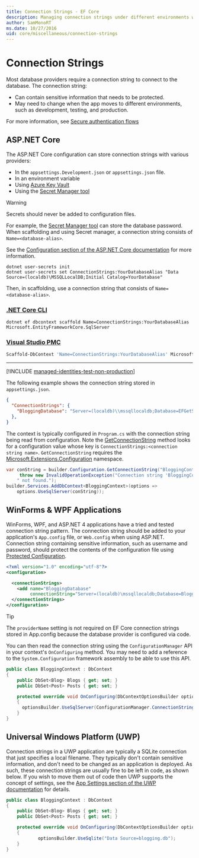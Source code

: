 ```yaml
---
title: Connection Strings - EF Core
description: Managing connection strings under different environments with Entity Framework Core
author: SamMonoRT
ms.date: 10/27/2016
uid: core/miscellaneous/connection-strings
---
```

# Connection Strings

Most database providers require a connection string to connect to the database. The connection string:

* Can contain sensitive information that needs to be protected.
* May need to change when the app moves to different environments, such as development, testing, and production.

For more information, see [Secure authentication flows](/aspnet/core/security/#secure-authentication-flows)

## ASP.NET Core

The ASP.NET Core configuration can store connection strings with various providers:

* In the `appsettings.Development.json` or `appsettings.json` file.
* In an environment variable
* Using [Azure Key Vault](/azure/key-vault/keys/quick-create-net)
* Using the [Secret Manager tool](/aspnet/core/security/app-secrets#secret-manager)

> [!WARNING]
> Secrets should never be added to configuration files.

For example, the [Secret Manager tool](/aspnet/core/security/app-secrets#secret-manager) can store the database password. When scaffolding and using Secret manager, a connection string consists of `Name=<database-alias>`.

See the [Configuration section of the ASP.NET Core documentation](/aspnet/core/fundamentals/configuration) for more information.

```dotnetcli
dotnet user-secrets init
dotnet user-secrets set ConnectionStrings:YourDatabaseAlias "Data Source=(localdb)\MSSQLLocalDB;Initial Catalog=YourDatabase"
```

Then, in scaffolding, use a connection string that consists of `Name=<database-alias>`.

### [.NET Core CLI](#tab/dotnet-core-cli)

```dotnetcli
dotnet ef dbcontext scaffold Name=ConnectionStrings:YourDatabaseAlias Microsoft.EntityFrameworkCore.SqlServer
```

### [Visual Studio PMC](#tab/vs)

```powershell
Scaffold-DbContext 'Name=ConnectionStrings:YourDatabaseAlias' Microsoft.EntityFrameworkCore.SqlServer
```

***

[!INCLUDE [managed-identities-test-non-production](~/core/includes/managed-identities-test-non-production.md)]

The following example shows the connection string stored in `appsettings.json`.

```json
{
  "ConnectionStrings": {
    "BloggingDatabase": "Server=(localdb)\\mssqllocaldb;Database=EFGetStarted.ConsoleApp.NewDb;Trusted_Connection=True;"
  },
}
```

The context is typically configured in `Program.cs` with the connection string being read from configuration. Note the [GetConnectionString](/dotnet/api/microsoft.extensions.configuration.configurationextensions.getconnectionstring) method looks for a configuration value whose key is `ConnectionStrings:<connection string name>`. `GetConnectionString` requires the [Microsoft.Extensions.Configuration](/dotnet/api/microsoft.extensions.configuration) namespace.

```csharp
var conString = builder.Configuration.GetConnectionString("BloggingContext") ??
     throw new InvalidOperationException("Connection string 'BloggingContext'" +
    " not found.");
builder.Services.AddDbContext<BloggingContext>(options =>
    options.UseSqlServer(conString));
```

## WinForms & WPF Applications

WinForms, WPF, and ASP.NET 4 applications have a tried and tested connection string pattern. The connection string should be added to your application's `App.config` file, or `Web.config` when using ASP.NET. Connection string containing sensitive information, such as username and password, should protect the contents of the configuration file using [Protected Configuration](/dotnet/framework/data/adonet/connection-strings-and-configuration-files#encrypting-configuration-file-sections-using-protected-configuration).

```xml
<?xml version="1.0" encoding="utf-8"?>
<configuration>

  <connectionStrings>
    <add name="BloggingDatabase"
         connectionString="Server=(localdb)\mssqllocaldb;Database=Blogging;Trusted_Connection=True;" />
  </connectionStrings>
</configuration>
```

> [!TIP]
> The `providerName` setting is not required on EF Core connection strings stored in App.config because the database provider is configured via code.

You can then read the connection string using the `ConfigurationManager` API in your context's `OnConfiguring` method. You may need to add a reference to the `System.Configuration` framework assembly to be able to use this API.

```csharp
public class BloggingContext : DbContext
{
    public DbSet<Blog> Blogs { get; set; }
    public DbSet<Post> Posts { get; set; }

    protected override void OnConfiguring(DbContextOptionsBuilder optionsBuilder)
    {
      optionsBuilder.UseSqlServer(ConfigurationManager.ConnectionStrings["BloggingDatabase"].ConnectionString);
    }
}
```

## Universal Windows Platform (UWP)

Connection strings in a UWP application are typically a SQLite connection that just specifies a local filename. They typically don't contain sensitive information, and don't need to be changed as an application is deployed. As such, these connection strings are usually fine to be left in code, as shown below. If you wish to move them out of code then UWP supports the concept of settings, see the [App Settings section of the UWP documentation](/windows/uwp/app-settings/store-and-retrieve-app-data) for details.

```csharp
public class BloggingContext : DbContext
{
    public DbSet<Blog> Blogs { get; set; }
    public DbSet<Post> Posts { get; set; }

    protected override void OnConfiguring(DbContextOptionsBuilder optionsBuilder)
    {
            optionsBuilder.UseSqlite("Data Source=blogging.db");
    }
}
```
